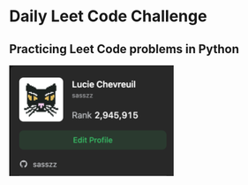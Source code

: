 # Daily Leet Code Challenge
## Practicing Leet Code problems in Python

<img src="leet.png" height="200px" alt="Leet Code Profile">

